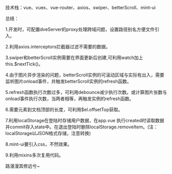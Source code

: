 技术栈：vue、vuex、vue-router、axios、swiper、betterScroll、mint-ui

总结：

1.开发时，可配置dveServer的proxy处理跨域问题，设置路径别名方便文件引入。

2.利用axios.interceptors拦截器过滤不需要的数据。

3.swiper和betterScroll实例需要在界面更新后创建,可利用watch加上this.$nextTick()。

4.由于图片异步渲染的问题，betterScroll实例的可滚动区域与实际有出入，需要监听图片onload事件，并触发betterScroll实例的refresh函数。

5.refresh函数执行次数过多，可利用debounce减少执行次数。或计算图片张数与onload事件执行次数，当两者相等，再触发实例的refresh函数。

6.需要元素到文档顶部的长度，可利用$el.offsetTop获取。

7.利用localStorage在登陆时存储用户数据，在app.vue 执行created时读取数据并commit存入state中。在退出登陆时删除localStorage.removeItem。(注：localStorage以JSON格式存储，注意转换)

8.mint-ui要引入css，不然效果。

9.利用mixins多次复用代码。

路漫漫其修远兮~
